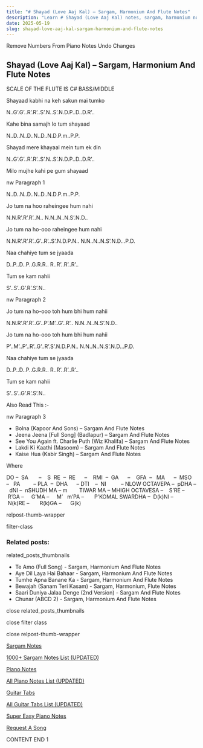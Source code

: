 ```yaml
---
title: "# Shayad (Love Aaj Kal) – Sargam, Harmonium And Flute Notes"
description: "Learn # Shayad (Love Aaj Kal) notes, sargam, harmonium notations and flute notes. Easy step-by-step tutorial for beginners."
date: 2025-05-19
slug: shayad-love-aaj-kal-sargam-harmonium-and-flute-notes
---
```


Remove Numbers From Piano Notes
Undo Changes



## Shayad (Love Aaj Kal) – Sargam, Harmonium And Flute Notes



SCALE OF THE FLUTE IS C# BASS/MIDDLE



Shayaad kabhi na keh sakun mai tumko



N..G’.G’..R’.R’..S’.N..S’.N.D.P..D..D.R’..



Kahe bina samajh lo tum shayaad



N..D..N..D..N..D..N.D.P.m..P.P.



Shayad mere khayaal mein tum ek din



N..G’.G’..R’.R’..S’.N..S’.N.D.P..D..D.R’..



Milo mujhe kahi pe gum shayaad



nw Paragraph 1

N..D..N..D..N..D..N.D.P.m..P.P.



Jo tum na hoo raheingee hum nahi



N.N.R’.R’.R’..N.. N.N..N..N.S’.N.D..



Jo tum na ho-ooo raheingee hum nahi



N.N.R’.R’.R’..G’..R’..S’.N.D.P.N.. N.N..N..N.S’.N.D…P.D.



Naa chahiye tum se jyaada



D..P..D..P..G.R.R.. R..R’..R’..R’..



Tum se kam nahii



S’..S’..G’.R’.S’.N..

nw Paragraph 2



Jo tum na ho-ooo toh hum bhi hum nahii



N.N.R’.R’.R’..G’..P’.M’..G’..R’.. N.N..N..N.S’.N.D..



Jo tum na ho-ooo toh hum bhi hum nahii



P’..M’..P’..R’..G’..R’.S’.N.D.P.N.. N.N..N..N.S’.N.D…P.D.



Naa chahiye tum se jyaada



D..P..D..P..G.R.R.. R..R’..R’..R’..



Tum se kam nahii



S’..S’..G’.R’.S’.N..



Also Read This :-



nw Paragraph 3

* Bolna (Kapoor And Sons) – Sargam And Flute Notes
* Jeena Jeena [Full Song] (Badlapur) – Sargam And Flute Notes
* See You Again ft. Charlie Puth (Wiz Khalifa) – Sargam And Flute Notes
* Lakdi Ki Kaathi (Masoom) – Sargam And Flute Notes
* Kaise Hua (Kabir Singh) – Sargam And Flute Notes

Where



DO –  SA       –    S  RE  –  RE      –    RMI  –  GA      –    GFA  –   MA      –  MSO  –   PA         – PLA  –  DHA      – DTI    –  NI          – NLOW OCTAVEPA –  pDHA –  dNI –  nSHUDH MA – m        TIWAR MA – MHIGH OCTAVESA –    S’RE –     R’GA –     G’MA –     M’   m’PA –       P’KOMAL SWARDHA –  D(k)NI –       N(k)RE –       R(k)GA –      G(k)



relpost-thumb-wrapper

filter-class

### Related posts:

related_posts_thumbnails

* Te Amo (Full Song) - Sargam, Harmonium And Flute Notes
* Aye Dil Laya Hai Bahaar - Sargam, Harmonium And Flute Notes
* Tumhe Apna Banane Ka - Sargam, Harmonium And Flute Notes
* Bewajah (Sanam Teri Kasam) - Sargam, Harmonium, Flute Notes
* Saari Duniya Jalaa Denge (2nd Version) - Sargam And Flute Notes
* Chunar (ABCD 2) - Sargam, Harmonium And Flute Notes

close related_posts_thumbnails

close filter class

close relpost-thumb-wrapper

[Sargam Notes](https://www.notationsworld.com/sargam-notes.html)

[1000+ Sargam Notes List (UPDATED)](https://www.notationsworld.com/all-songs-list-sargam-notes.html)

[Piano Notes](https://www.notationsworld.com/piano-notes.html)

[All Piano Notes List (UPDATED)](https://www.notationsworld.com/all-songs-list-piano-notes.html)

[Guitar Tabs](https://www.notationsworld.com/guitar-tabs.html)

[All Guitar Tabs List (UPDATED)](https://www.notationsworld.com/all-songs-list-guitar-tabs.html)

[Super Easy Piano Notes](https://studywall.in/)

[Request A Song](https://www.notationsworld.com/request-a-song.html)

CONTENT END 1

